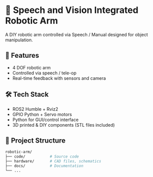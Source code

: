 # 🤖 Speech and Vision Integrated Robotic Arm

A DIY robotic arm controlled via Speech / Manual designed for object manipulation.

## 🚀 Features

- 4 DOF robotic arm
- Controlled via speech / tele-op
- Real-time feedback with sensors and camera

## 🛠️ Tech Stack

- ROS2 Humble + Rviz2
- GPIO Python + Servo motors
- Python for GUI/control interface
- 3D printed & DIY components (STL files included)

## 📂 Project Structure

```bash
robotic-arm/
├── code/           # Source code
├── hardware/       # CAD files, schematics
├── docs/           # Documentation
└── ...
